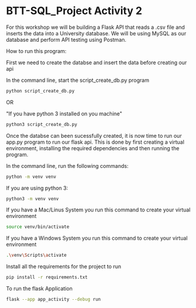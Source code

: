 # BTT-SQL_Project Activity 2

For this workshop we will be building a Flask API that reads a .csv file and inserts the data into a University database.
We will be using MySQL as our database and perform API testing using Postman.

How to run this program:

First we need to create the databse and insert the data before creating our api

In the command line, start the script_create_db.py program

```bash
python script_create_db.py
```

OR

"If you have python 3 installed on you machine"

```bash
python3 script_create_db.py
```

Once the databse can been sucessfully created, it is now time to run our app.py program to run our flask api.
This is done by first creating a virtual environment, installing the required dependencies and then running the program.

In the command line, run the following commands:

```bash
python -m venv venv 
```
If you are using python 3:
```bash
python3 -m venv venv 
```

If you have a Mac/Linus System you run this command to create your virtual environment
```bash
source venv/bin/activate 
```

If you have a Windows System you run this command to create your virtual environment
```bash
.\venv\Scripts\activate
```
Install all the requirements for the project to run
```bash
pip install -r requirements.txt
```
To run the flask Application
```bash
flask --app app_activity --debug run
```

